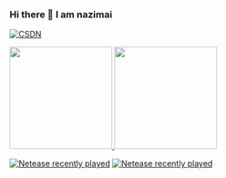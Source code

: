 ### Hi there 👋 I am nazimai

<!-- <p align="center">
<a href="https://github.com/cxymq">
  <img height="180em" src="https://github.com/cxymq/Images/blob/master/gif/c8460ec6-e49a-4811-9e9a-8cc094124815.gif" />
</a>
</p> -->

<!--
**cxymq/cxymq** is a ✨ _special_ ✨ repository because its `README.md` (this file) appears on your GitHub profile.

Here are some ideas to get you started:

- 🔭 I’m currently working on ...
- 🌱 I’m currently learning ...
- 👯 I’m looking to collaborate on ...
- 🤔 I’m looking for help with ...
- 💬 Ask me about ...
- 📫 How to reach me: ...
- 😄 Pronouns: ...
- ⚡ Fun fact: ...


 [![GitHub contributors](https://img.shields.io/github/contributors/cxymq/creative-profile-readme)](https://github.com/cxymq/creative-profile-readme/graphs/contributors) [![GitHub issues](https://img.shields.io/github/issues/cxymq/creative-profile-readme)](https://github.com/cxymq/creative-profile-readme/issues) [![PRs Welcome](https://img.shields.io/badge/PRs-welcome-brightgreen.svg?style=flat-square)](https://github.com/cxymq/creative-profile-readme/pulls) [![HitCount](https://views.whatilearened.today/views/github/cxymq/creative-profile-readme.svg)](https://github.com/cxymq/creative-profile-readme) 
-->
[![CSDN](https://img.shields.io/static/v1?label=csdn&message=up&color=green)](https://blog.csdn.net/Crazy_SunShine/)

<!-- <p align="center">
<a href="https://github.com/cxymq">
  <img height="180em" src="https://github.com/cxymq/Images/blob/master/gif/d7ae04e1-390a-4553-befa-9f8ffc08f7b6.gif" />
</a>
</p> -->

<p align="left">
<a href="https://github.com/cxymq">
  <img height="180em" src="https://github-readme-stats.vercel.app/api?username=cxymq&theme=dracula&show_icons=true&include_all_commits=true&count_private=true" />
  <img height="180em" src="https://github-readme-stats.vercel.app/api/top-langs/?username=cxymq&theme=dracula&layout=compact" />
</a>
</p>

<!-- https://github.com/zonemeen/netease-recent-profile -->
[![Netease recently played](https://netease-recent-profile.vercel.app/?id=84555832&type=1&show_percent=1&size=60&title=最近在听&width=350)](https://netease-recent-profile.vercel.app/?id=126764012&type=1&show_percent=1&size=60&title=最近在听&width=350)
[![Netease recently played](https://netease-recent-profile.vercel.app/?id=84555832&type=0&show_percent=1&size=60&title=听歌排行&width=350)](https://netease-recent-profile.vercel.app/?id=126764012&type=0&show_percent=1&size=60&title=听歌排行&width=350)
